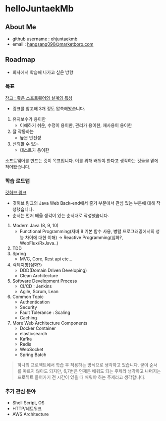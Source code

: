 # helloJuntaekMb

## About Me

- github username : ohjuntaekmb
- email : hangsang090@marketboro.com

## Roadmap

- 회사에서 학습해 나가고 싶은 방향

### 목표

[참고 : 좋은 소프트웨어의 설계의 특성](https://thinkpro.tistory.com/143)

- 링크를 참고해 3개 정도 압축해봤습니다.

1. 유지보수가 용이한
    - 이해하기 쉬운, 수정이 용이한, 관리가 용이한, 재사용이 용이한
2. 잘 작동하는
    - 높은 안전성
3. 신뢰할 수 있는
    - 테스트가 용이한

소프트웨어를 만드는 것이 목표입니다.
이를 위해 배워야 한다고 생각하는 것들을 밑에 적어봤습니다.

### 학습 로드맵

[깃허브 링크](https://github.com/woowacourse/roadmap)

- 깃허브 링크의 Java Web Back-end에서 줄기 부분에서 관심 있는 부분에 대해 작성했습니다.
- 순서는 먼저 배울 생각이 있는 순서대로 작성했습니다.

1. Modern Java (8, 9, 10)
    - Functional Programming(자바 8 기본 함수 사용, 병렬 프로그래밍에서의 성능 차이에 대한 이해) -> Reactive Programming(심화?, WebFlux/RxJava..) 
2. TDD
3. Spring
    - MVC, Core, Rest api etc...
4. 객체지향(심화?)
    - DDD(Domain Driven Developing)
    - Clean Architecture
5. Software Development Process
    - CI/CD : Jenkins
    - Agile, Scrum, Lean
6. Common Topic
    - Authentication
    - Security
    - Fault Tolerance : Scaling
    - Caching
7. More Web Architecture Components
    - Docker Container
    - elasticsearch
    - Kafka
    - Redis
    - WebSocket
    - Spring Batch



> 하나의 프로젝트에서 학습 후 적용하는 방식으로 생각하고 있습니다.
> 굳이 순서를 따르지 않아도 되지만, 6,7번은 언제든 배워도 되는 주제라 생각하고 나머지는 프로젝트 들어가기 전 시간이 있을 때 배워야 하는 주제라고 생각합니다.



### 추가 관심 분야

- Shell Script, OS
- HTTP/네트워크
- AWS Architecture

